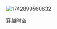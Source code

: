 ![1742899560632](https://github.com/user-attachments/assets/06db0b4f-9349-4714-8a24-675569e3e5ac)

穿越时空
